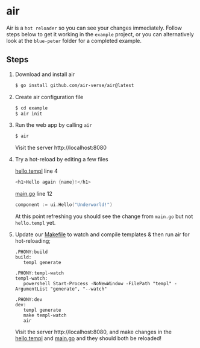 # air

Air is a `hot reloader` so you can see your changes immediately. Follow steps below to get it working in the `example` project, or you can alternatively look at the `blue-peter` folder for a completed example.

## Steps

1. Download and install air

   ```bash
   $ go install github.com/air-verse/air@latest
   ```

1. Create air configuration file

   ```bash
   $ cd example
   $ air init
   ```

1. Run the web app by calling `air`

   ```bash
   $ air
   ```

   Visit the server http://localhost:8080

1. Try a hot-reload by editing a few files

   [hello.templ](./example/libs/ui/hello.templ) line 4

   ```go
   <h1>Hello again {name}!</h1>
   ```

   [main.go](./example/main.go) line 12

   ```go
   component := ui.Hello("Underworld!")
   ```

   At this point refreshing you should see the change from `main.go` but not `hello.templ` yet.

1. Update our [Makefile](./example/Makefile) to watch and compile templates & then run air for hot-reloading;

   ```make
   .PHONY:build
   build:
      templ generate

   .PHONY:templ-watch
   templ-watch:
      powershell Start-Process -NoNewWindow -FilePath "templ" -ArgumentList "generate", "--watch"

   .PHONY:dev
   dev:
      templ generate
      make templ-watch
      air
   ```

   Visit the server http://localhost:8080, and make changes in the [hello.templ](./example/libs/ui/hello.templ) and [main.go](./example/main.go) and they should both be reloaded!
